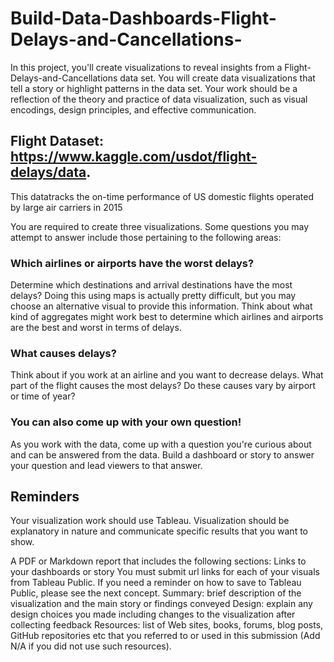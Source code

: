 # Build-Data-Dashboards-Flight-Delays-and-Cancellations-
In this project, you'll create visualizations to reveal insights from a Flight-Delays-and-Cancellations data set. You will create data visualizations that tell a story or highlight patterns in the data set. Your work should be a reflection of the theory and practice of data visualization, such as visual encodings, design principles, and effective communication.
## Flight Dataset: https://www.kaggle.com/usdot/flight-delays/data.
This datatracks the on-time performance of US domestic flights operated by large air carriers in 2015

You are required to create three visualizations. Some questions you may attempt to answer include those pertaining to the following areas:
### Which airlines or airports have the worst delays?

Determine which destinations and arrival destinations have the most delays? Doing this using maps is actually pretty difficult, but you may choose an alternative visual to provide this information. Think about what kind of aggregates might work best to determine which airlines and airports are the best and worst in terms of delays.
### What causes delays?

Think about if you work at an airline and you want to decrease delays. What part of the flight causes the most delays? Do these causes vary by airport or time of year?
### You can also come up with your own question!

As you work with the data, come up with a question you're curious about and can be answered from the data. Build a dashboard or story to answer your question and lead viewers to that answer.

## Reminders
Your visualization work should use Tableau. Visualization should be explanatory in nature and communicate specific results that you want to show.

A PDF or Markdown report that includes the following sections:
Links to your dashboards or story
You must submit url links for each of your visuals from Tableau Public. If you need a reminder on how to save to Tableau Public, please see the next concept.
Summary: brief description of the visualization and the main story or findings conveyed
Design: explain any design choices you made including changes to the visualization after collecting feedback
Resources: list of Web sites, books, forums, blog posts, GitHub repositories etc that you referred to or used in this submission (Add N/A if you did not use such resources).
